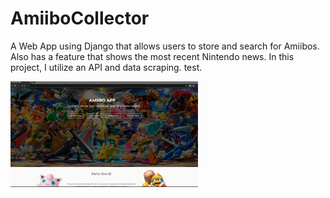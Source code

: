 # AmiiboCollector
A Web App using Django that allows users to store and search for Amiibos.  Also has a feature that shows the most recent Nintendo news.  In this project, I utilize an API and data scraping. test.

<div style="max-width: 300px">

![](readme_resources/Index.gif)

</div>

